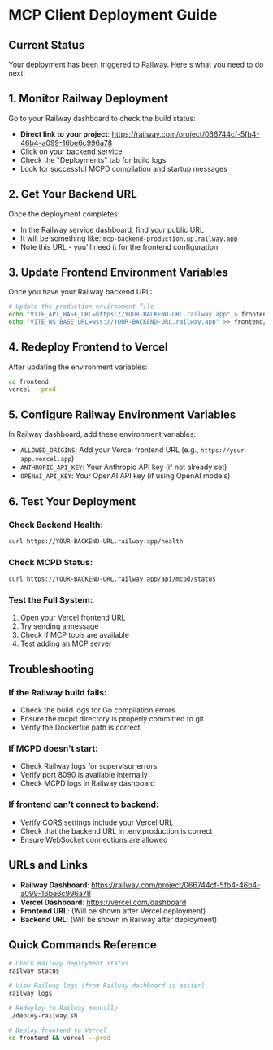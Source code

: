 # MCP Client Deployment Guide

## Current Status
Your deployment has been triggered to Railway. Here's what you need to do next:

## 1. Monitor Railway Deployment
Go to your Railway dashboard to check the build status:
- **Direct link to your project**: https://railway.com/project/066744cf-5fb4-46b4-a099-16be6c996a78
- Click on your backend service
- Check the "Deployments" tab for build logs
- Look for successful MCPD compilation and startup messages

## 2. Get Your Backend URL
Once the deployment completes:
- In the Railway service dashboard, find your public URL
- It will be something like: `mcp-backend-production.up.railway.app`
- Note this URL - you'll need it for the frontend configuration

## 3. Update Frontend Environment Variables
Once you have your Railway backend URL:

```bash
# Update the production environment file
echo "VITE_API_BASE_URL=https://YOUR-BACKEND-URL.railway.app" > frontend/.env.production
echo "VITE_WS_BASE_URL=wss://YOUR-BACKEND-URL.railway.app" >> frontend/.env.production
```

## 4. Redeploy Frontend to Vercel
After updating the environment variables:

```bash
cd frontend
vercel --prod
```

## 5. Configure Railway Environment Variables
In Railway dashboard, add these environment variables:
- `ALLOWED_ORIGINS`: Add your Vercel frontend URL (e.g., `https://your-app.vercel.app`)
- `ANTHROPIC_API_KEY`: Your Anthropic API key (if not already set)
- `OPENAI_API_KEY`: Your OpenAI API key (if using OpenAI models)

## 6. Test Your Deployment

### Check Backend Health:
```bash
curl https://YOUR-BACKEND-URL.railway.app/health
```

### Check MCPD Status:
```bash
curl https://YOUR-BACKEND-URL.railway.app/api/mcpd/status
```

### Test the Full System:
1. Open your Vercel frontend URL
2. Try sending a message
3. Check if MCP tools are available
4. Test adding an MCP server

## Troubleshooting

### If the Railway build fails:
- Check the build logs for Go compilation errors
- Ensure the mcpd directory is properly committed to git
- Verify the Dockerfile path is correct

### If MCPD doesn't start:
- Check Railway logs for supervisor errors
- Verify port 8090 is available internally
- Check MCPD logs in Railway dashboard

### If frontend can't connect to backend:
- Verify CORS settings include your Vercel URL
- Check that the backend URL in .env.production is correct
- Ensure WebSocket connections are allowed

## URLs and Links
- **Railway Dashboard**: https://railway.com/project/066744cf-5fb4-46b4-a099-16be6c996a78
- **Vercel Dashboard**: https://vercel.com/dashboard
- **Frontend URL**: (Will be shown after Vercel deployment)
- **Backend URL**: (Will be shown in Railway after deployment)

## Quick Commands Reference
```bash
# Check Railway deployment status
railway status

# View Railway logs (from Railway dashboard is easier)
railway logs

# Redeploy to Railway manually
./deploy-railway.sh

# Deploy frontend to Vercel
cd frontend && vercel --prod
```